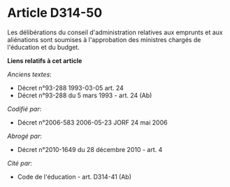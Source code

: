 # Article D314-50

Les délibérations du conseil d'administration relatives aux emprunts et aux aliénations sont soumises à l'approbation des
ministres chargés de l'éducation et du budget.

**Liens relatifs à cet article**

_Anciens textes_:

  - Décret n°93-288 1993-03-05 art. 24
  - Décret n°93-288 du 5 mars 1993 - art. 24 (Ab)

_Codifié par_:

  - Décret n°2006-583 2006-05-23 JORF 24 mai 2006

_Abrogé par_:

  - Décret n°2010-1649 du 28 décembre 2010 - art. 4

_Cité par_:

  - Code de l'éducation - art. D314-41 (Ab)
